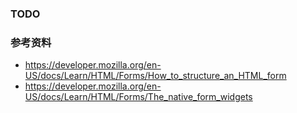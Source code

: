 ### TODO



### 参考资料

* https://developer.mozilla.org/en-US/docs/Learn/HTML/Forms/How_to_structure_an_HTML_form
* https://developer.mozilla.org/en-US/docs/Learn/HTML/Forms/The_native_form_widgets